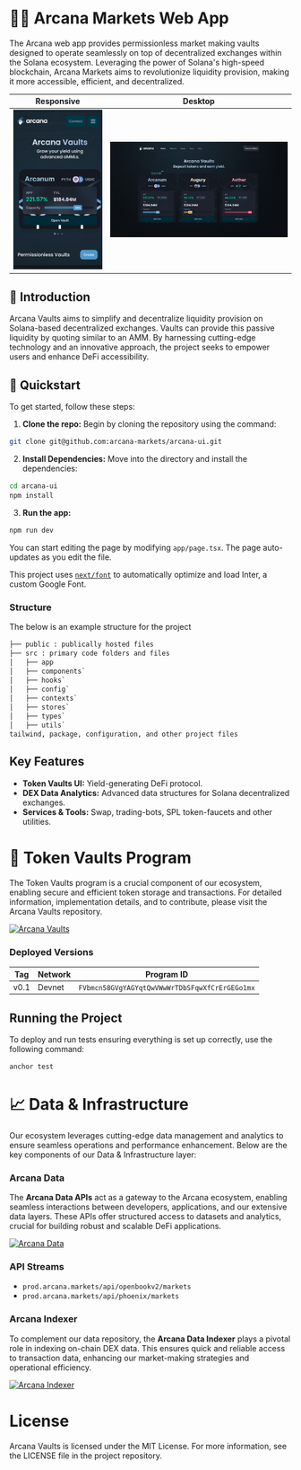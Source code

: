 # 🧙‍♂️ Arcana Markets Web App

The Arcana web app provides permissionless market making vaults designed to operate seamlessly on top of decentralized exchanges within the Solana ecosystem. Leveraging the power of Solana's high-speed blockchain, Arcana Markets aims to revolutionize liquidity provision, making it more accessible, efficient, and decentralized.

Responsive                     |  Desktop
:-------------------------:|:-------------------------:
![](arcana-ui-mobile.png)  |  ![](arcana-ui-desktop.png)

## 👋 Introduction

Arcana Vaults aims to simplify and decentralize liquidity provision on Solana-based decentralized exchanges. Vaults can provide this passive liquidity by quoting similar to an AMM. By harnessing cutting-edge technology and an innovative approach, the project seeks to empower users and enhance DeFi accessibility.

## 🚀 Quickstart

To get started, follow these steps:

1. **Clone the repo:** Begin by cloning the repository using the command:

```bash
git clone git@github.com:arcana-markets/arcana-ui.git
```

2. **Install Dependencies:** Move into the directory and install the dependencies:

```bash
cd arcana-ui
npm install
```

3. **Run the app:**

```bash
npm run dev
```

You can start editing the page by modifying `app/page.tsx`. The page auto-updates as you edit the file.

This project uses [`next/font`](https://nextjs.org/docs/basic-features/font-optimization) to automatically optimize and load Inter, a custom Google Font.
 
### Structure

The below is an example structure for the project
 
```
├── public : publically hosted files
├── src : primary code folders and files 
│   ├── app
│   ├── components`
│   ├── hooks` 
│   ├── config` 
│   ├── contexts`
│   ├── stores`
│   ├── types` 
│   ├── utils` 
tailwind, package, configuration, and other project files

```
## Key Features

- **Token Vaults UI:** Yield-generating DeFi protocol.
- **DEX Data Analytics:** Advanced data structures for Solana decentralized exchanges.
- **Services & Tools:** Swap, trading-bots, SPL token-faucets and other utilities.


# 🏦 Token Vaults Program

The Token Vaults program is a crucial component of our ecosystem, enabling secure and efficient token storage and transactions. For detailed information, implementation details, and to contribute, please visit the Arcana Vaults repository.

<a href="https://github.com/arcana-markets/arcana-vaults">
  <img src="https://img.shields.io/badge/Arcana-Vaults-blue" alt="Arcana Vaults" style="height: 30px;"/>
</a>

### Deployed Versions

| Tag  | Network | Program ID                                  |
| ---- | ------- | ------------------------------------------- |
| v0.1 | Devnet  | `FVbmcn58GVgYAGYqtQwVWwWrTDbSFqwXfCrErGEGo1mx` |

## Running the Project

To deploy and run tests ensuring everything is set up correctly, use the following command:

```bash
anchor test
```

# 📈 Data & Infrastructure

Our ecosystem leverages cutting-edge data management and analytics to ensure seamless operations and performance enhancement. Below are the key components of our Data & Infrastructure layer:

### Arcana Data

The **Arcana Data APIs** act as a gateway to the Arcana ecosystem, enabling seamless interactions between developers, applications, and our extensive data layers. These APIs offer structured access to datasets and analytics, crucial for building robust and scalable DeFi applications.

<a href="https://github.com/arcana-markets/arcana-data">
  <img src="https://img.shields.io/badge/Arcana-Data-blue" alt="Arcana Data" style="height: 30px;"/>
</a>

### API Streams

  - `prod.arcana.markets/api/openbookv2/markets`
  - `prod.arcana.markets/api/phoenix/markets`

### Arcana Indexer

To complement our data repository, the **Arcana Data Indexer** plays a pivotal role in indexing on-chain DEX data. This ensures quick and reliable access to transaction data, enhancing our market-making strategies and operational efficiency.

<a href="https://github.com/arcana-markets/arcana-indexer">
  <img src="https://img.shields.io/badge/Arcana-Indexer-blue" alt="Arcana Indexer" style="height: 30px;"/>
</a>

# License

Arcana Vaults is licensed under the MIT License. For more information, see the LICENSE file in the project repository.
